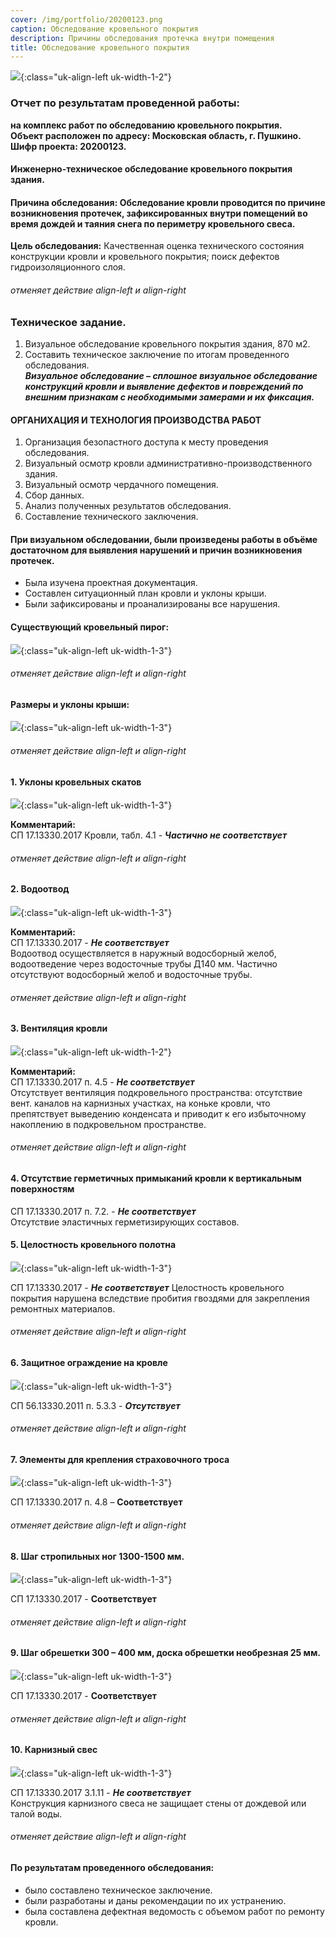 ```yaml
---
cover: /img/portfolio/20200123.png
caption: Обследование кровельного покрытия
description: Причины обследования протечка внутри помещения
title: Обследование кровельного покрытия
---
```


![](/img/portfolio/20200123/20200123.1.png){:class="uk-align-left uk-width-1-2"}

 

### **Отчет по результатам проведенной работы:**
**на комплекс работ по обследованию кровельного покрытия.  
Объект расположен по адресу: Московская область, г. Пушкино.  
Шифр проекта: 20200123.**	

#### **Инженерно-техническое обследование кровельного покрытия здания.**
#### **Причина обследования:** Обследование кровли проводится по причине возникновения протечек, зафиксированных внутри помещений во время дождей и таяния снега по периметру кровельного свеса.  
**Цель обследования:** Качественная оценка технического состояния конструкции кровли и кровельного покрытия; поиск дефектов гидроизоляционного слоя.
###### отменяет действие align-left и align-right


### **Техническое задание.**
1.	Визуальное обследование кровельного покрытия здания, 870 м2.  
2.	Составить техническое заключение по итогам проведенного обследования.  
***Визуальное обследование – сплошное визуальное обследование конструкций кровли и выявление дефектов и повреждений по внешним признакам с необходимыми замерами и их фиксация.***

#### **ОРГАНИХАЦИЯ И ТЕХНОЛОГИЯ ПРОИЗВОДСТВА РАБОТ**
1.	Организация безопастного доступа к месту проведения обследования.  
2.	Визуальный осмотр кровли административно-производственного здания.   
3.	Визуальный осмотр чердачного помещения.  
4.	Сбор данных.  
5.	Анализ полученных результатов обследования.  
6.	Составление технического заключения.  

#### **При визуальном обследовании, были произведены работы в объёме достаточном для выявления нарушений и причин возникновения протечек.**
- Была изучена проектная документация.  
- Составлен ситуационный план кровли и уклоны крыши.  
- Были зафиксированы и проанализированы все нарушения.  

#### **Существующий кровельный пирог:**
![](/img/portfolio/20200123/20200123.2.jpg){:class="uk-align-left uk-width-1-3"}

 
###### отменяет действие align-left и align-right

#### **Размеры и уклоны крыши:**

![](/img/portfolio/20200123/20200123.3.jpg){:class="uk-align-left uk-width-1-3"}

 
###### отменяет действие align-left и align-right

#### **1. Уклоны кровельных скатов** 
![](/img/portfolio/20200123/20200123.4.jpg){:class="uk-align-left uk-width-1-3"}

 
**Комментарий:**   
СП 17.13330.2017 Кровли, табл. 4.1 - ***Частично не соответствует***
###### отменяет действие align-left и align-right

#### **2. Водоотвод**
![](/img/portfolio/20200123/20200123.5.png){:class="uk-align-left uk-width-1-3"}

 
**Комментарий:**   
СП 17.13330.2017 - ***Не соответствует***  
Водоотвод осуществляется в наружный водосборный желоб, водоотведение через водосточные трубы Д140 мм. Частично отсутствуют водосборный желоб и водосточные трубы.
###### отменяет действие align-left и align-right

#### **3. Вентиляция кровли**
![](/img/portfolio/20200123/20200123.6.png){:class="uk-align-left uk-width-1-2"}

 
**Комментарий:**   
СП 17.13330.2017 п. 4.5 - ***Не соответствует***  
Отсутствует вентиляция подкровельного пространства: отсутствие вент. каналов на карнизных участках, на коньке кровли, что препятствует выведению конденсата и приводит к его избыточному накоплению в подкровельном пространстве.
###### отменяет действие align-left и align-right

#### **4. Отсутствие герметичных примыканий кровли к вертикальным поверхностям**
СП 17.13330.2017 п. 7.2. - ***Не соответствует***  
Отсутствие эластичных герметизирующих составов.  
#### **5. Целостность кровельного полотна**
![](/img/portfolio/20200123/20200123.7.png){:class="uk-align-left uk-width-1-3"}

 
СП 17.13330.2017 - ***Не соответствует***
Целостность кровельного покрытия нарушена вследствие пробития гвоздями для закрепления ремонтных материалов.
###### отменяет действие align-left и align-right
#### **6. Защитное ограждение на кровле**
![](/img/portfolio/20200123/20200123.8.png){:class="uk-align-left uk-width-1-3"}

СП 56.13330.2011 п. 5.3.3 - ***Отсутствует***  
###### отменяет действие align-left и align-right
#### **7. Элементы для крепления страховочного троса**
![](/img/portfolio/20200123/20200123.9.png){:class="uk-align-left uk-width-1-3"}
 
СП 17.13330.2017 п. 4.8 – **Соответствует**  
###### отменяет действие align-left и align-right
#### **8. Шаг стропильных ног 1300-1500 мм.**
![](/img/portfolio/20200123/20200123.91.png){:class="uk-align-left uk-width-1-3"}
 
СП 17.13330.2017 - **Соответствует**  
###### отменяет действие align-left и align-right
#### **9. Шаг обрешетки 300 – 400 мм, доска обрешетки необрезная 25 мм.**
![](/img/portfolio/20200123/20200123.92.png){:class="uk-align-left uk-width-1-3"}
 
СП 17.13330.2017 - **Соответствует**  
###### отменяет действие align-left и align-right
#### **10. Карнизный свес**
![](/img/portfolio/20200123/20200123.93.png){:class="uk-align-left uk-width-1-3"}
 
СП 17.13330.2017 3.1.11 - ***Не соответствует***  
Конструкция карнизного свеса не защищает стены от дождевой или талой воды.
###### отменяет действие align-left и align-right

#### **По результатам проведенного обследования:**
- было составлено техническое заключение.   
- были разработаны и даны рекомендации по их устранению.  
- была составлена дефектная ведомость с объемом работ по ремонту кровли.


